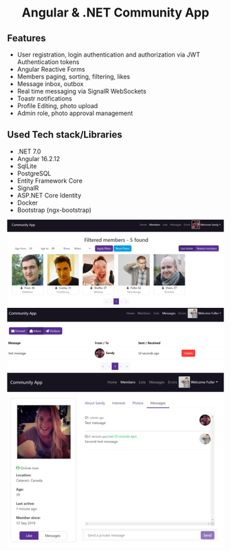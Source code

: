 <h1 align="center">Angular & .NET Community App</h1>

## Features
- User registration, login authentication and authorization via JWT Authentication tokens
- Angular Reactive Forms
- Members paging, sorting, filtering, likes
- Message inbox, outbox
- Real time messaging via SignalR WebSockets
- Toastr notifications
- Profile Editing, photo upload
- Admin role, photo approval management

## Used Tech stack/Libraries
- .NET 7.0
- Angular 16.2.12
- SqlLite
- PostgreSQL
- Entity Framework Core
- SignalR
- ASP.NET Core Identity
- Docker
- Bootstrap (ngx-bootstrap)

![demo-1](./github_images/demo-1.png)
![demo-2](./github_images/demo-2.png)
![demo-3](./github_images/demo-3.png)

